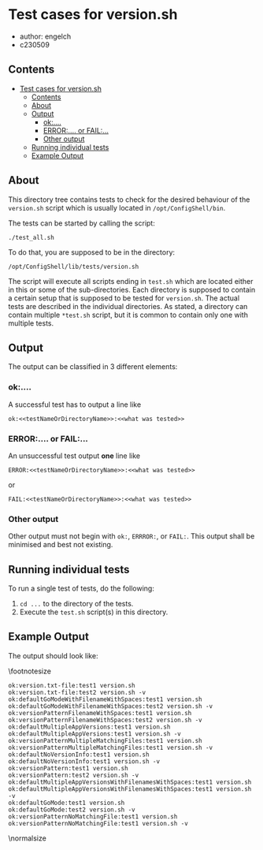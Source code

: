 # Test cases for version.sh

- author: engelch
- c230509

## Contents

- [Test cases for version.sh](#test-cases-for-versionsh)
  - [Contents](#contents)
  - [About](#about)
  - [Output](#output)
    - [ok:....](#ok)
    - [ERROR:.... or FAIL:...](#error-or-fail)
    - [Other output](#other-output)
  - [Running individual tests](#running-individual-tests)
  - [Example Output](#example-output)


## About

This directory tree contains tests to check for the desired behaviour of the `version.sh` script which is usually located in `/opt/ConfigShell/bin`.

The tests can be started by calling the script:

```shell
./test_all.sh
```

To do that, you are supposed to be in the directory:

```shell
/opt/ConfigShell/lib/tests/version.sh
```

The script will execute all scripts ending in `test.sh` which are located either in this or some of the sub-directories.
Each directory is supposed to contain a certain setup that is supposed to be tested for `version.sh`.
The actual tests are described in the individual directories.
As stated, a directory can contain multiple `*test.sh` script, but it is common to contain only one with multiple tests.

## Output

The output can be classified in 3 different elements:

### ok:....

A successful test has to output a line like

```shell
ok:<<testNameOrDirectoryName>>:<<what was tested>>
```

### ERROR:.... or FAIL:...

An unsuccessful test output **one** line like

```shell
ERROR:<<testNameOrDirectoryName>>:<<what was tested>>
```

or

```shell
FAIL:<<testNameOrDirectoryName>>:<<what was tested>>
```

### Other output

Other output must not begin with `ok:`, `ERRROR:`, or `FAIL:`. This output shall be minimised and best not existing.

## Running individual tests

To run a single test of tests, do the following:

1. `cd ...` to the directory of the tests.
2. Execute the `test.sh` script(s) in this directory.

## Example Output

The output should look like:

\footnotesize
```shell
ok:version.txt-file:test1 version.sh
ok:version.txt-file:test2 version.sh -v
ok:defaultGoModeWithFilenameWithSpaces:test1 version.sh
ok:defaultGoModeWithFilenameWithSpaces:test2 version.sh -v
ok:versionPatternFilenameWithSpaces:test1 version.sh
ok:versionPatternFilenameWithSpaces:test2 version.sh -v
ok:defaultMultipleAppVersions:test1 version.sh
ok:defaultMultipleAppVersions:test1 version.sh -v
ok:versionPatternMultipleMatchingFiles:test1 version.sh
ok:versionPatternMultipleMatchingFiles:test1 version.sh -v
ok:defaultNoVersionInfo:test1 version.sh
ok:defaultNoVersionInfo:test1 version.sh -v
ok:versionPattern:test1 version.sh
ok:versionPattern:test2 version.sh -v
ok:defaultMultipleAppVersionsWithFilenamesWithSpaces:test1 version.sh
ok:defaultMultipleAppVersionsWithFilenamesWithSpaces:test1 version.sh -v
ok:defaultGoMode:test1 version.sh
ok:defaultGoMode:test2 version.sh -v
ok:versionPatternNoMatchingFile:test1 version.sh
ok:versionPatternNoMatchingFile:test1 version.sh -v
```
\normalsize